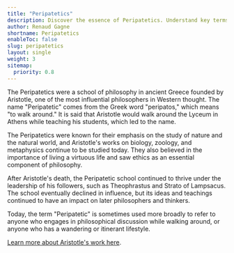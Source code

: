 ```yaml
---
title: "Peripatetics"
description: Discover the essence of Peripatetics. Understand key terms and concepts in Peripatetics philosophy in a simple and concise way.
author: Renaud Gagne
shortname: Peripatetics
enableToc: false
slug: peripatetics
layout: single
weight: 3
sitemap:
  priority: 0.8
---
```

The Peripatetics were a school of philosophy in ancient Greece founded by Aristotle, one of the most influential philosophers in Western thought. The name "Peripatetic" comes from the Greek word "peripatos," which means "to walk around." It is said that Aristotle would walk around the Lyceum in Athens while teaching his students, which led to the name.

The Peripatetics were known for their emphasis on the study of nature and the natural world, and Aristotle's works on biology, zoology, and metaphysics continue to be studied today. They also believed in the importance of living a virtuous life and saw ethics as an essential component of philosophy.

After Aristotle's death, the Peripatetic school continued to thrive under the leadership of his followers, such as Theophrastus and Strato of Lampsacus. The school eventually declined in influence, but its ideas and teachings continued to have an impact on later philosophers and thinkers.

Today, the term "Peripatetic" is sometimes used more broadly to refer to anyone who engages in philosophical discussion while walking around, or anyone who has a wandering or itinerant lifestyle.

[Learn more about Aristotle's work here](http://classics.mit.edu/Browse/browse-Aristotle.html).